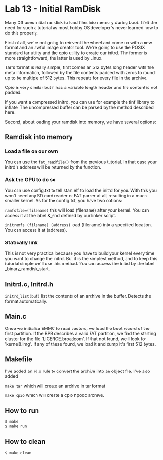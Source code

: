 # Lab 13 - Initial RamDisk

Many OS uses initial ramdisk to load files into memory during boot. I felt the need for such a tutorial as most hobby OS developer's never learned how to do this properly.

First of all, we're not going to reinvent the wheel and come up with a new format and an awful image creator tool. We're going to use the POSIX standard tar utility and the cpio utility to create our initrd. The former is more straightforward, the latter is used by Linux.

Tar's format is really simple, first comes an 512 bytes long header with file meta information, followed by the file contents padded with zeros to round up to be multiple of 512 bytes. This repeats for every file in the archive.

Cpio is very similar but it has a variable length header and file content is not padded.

If you want a compressed initrd, you can use for example the tinf library to inflate. The uncompressed buffer can be parsed by the method described here.

Second, about loading your ramdisk into memory, we have several options:

## Ramdisk into memory

### Load a file on our own  
You can use the ```fat_readfile()``` from the previous tutorial. In that case your initrd's address will be returned by the function.

### Ask the GPU to do so  
You can use config.txt to tell start.elf to load the initrd for you. With this you won't need any SD card reader or FAT parser at all, resulting in a much smaller kernel. As for the config.txt, you have two options:

 ```ramfsfile=(filename)``` this will load (filename) after your kernel. You can access it at the label &_end defined by our linker script.  

```initramfs (filename) (address)``` load (filename) into a specified location. You can access it at (address).  

### Statically link  
This is not very practical because you have to build your kernel every time you want to change the initrd. But it is the simplest method, and to keep this tutorial simple we'll use this method. You can access the initrd by the label _binary_ramdisk_start.




## Initrd.c, Initrd.h
```initrd_list(buf)``` list the contents of an archive in the buffer. Detects the format automatically.

## Main.c
Once we initialize EMMC to read sectors, we load the boot record of the first partition. If the BPB describes a valid FAT partition, we find the starting cluster for the file 'LICENCE.broadcom'. If that not found, we'll look for 'kernel8.img'. If any of these found, we load it and dump it's first 512 bytes.  


## Makefile
I've added an rd.o rule to convert the archive into an object file. I've also added  

```make tar``` which will create an archive in tar format

```make cpio``` which will create a cpio hpodc archive.


## How to run
```sh
$ make
$ make run
```

## How to clean
```sh
$ make clean
```
